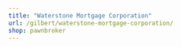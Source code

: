 ```yaml
---
title: "Waterstone Mortgage Corporation"
url: /gilbert/waterstone-mortgage-corporation/
shop: pawnbroker
---
```

